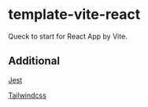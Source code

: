 # template-vite-react
Queck to start for React App by Vite.

## Additional
[Jest](https://jestjs.io/)

[Tailwindcss](https://tailwindcss.com)

